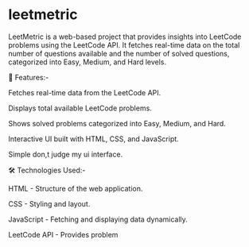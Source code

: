 # leetmetric
LeetMetric is a web-based project that provides insights into LeetCode problems using the LeetCode API. It fetches real-time data on the total number of questions available and the number of solved questions, categorized into Easy, Medium, and Hard levels.

🚀 Features:-

Fetches real-time data from the LeetCode API.

Displays total available LeetCode problems.

Shows solved problems categorized into Easy, Medium, and Hard.

Interactive UI built with HTML, CSS, and JavaScript.

Simple don,t judge my ui interface.

🛠️ Technologies Used:-

HTML - Structure of the web application.

CSS - Styling and layout.

JavaScript - Fetching and displaying data dynamically.

LeetCode API - Provides problem 
